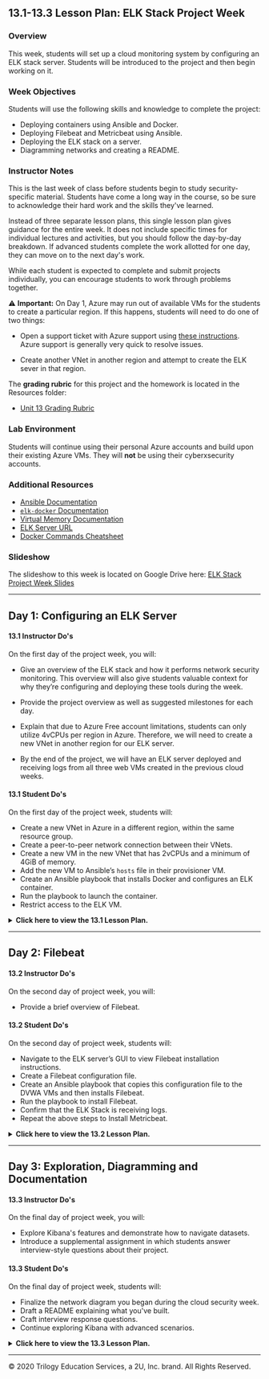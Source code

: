 ## 13.1-13.3 Lesson Plan: ELK Stack Project Week

### Overview

This week, students will set up a cloud monitoring system by configuring an ELK stack server. Students will be introduced to the project and then begin working on it.

### Week Objectives

Students will use the following skills and knowledge to complete the project:

- Deploying containers using Ansible and Docker.
- Deploying Filebeat and Metricbeat using Ansible.
- Deploying the ELK stack on a server.
- Diagramming networks and creating a README.

### Instructor Notes

This is the last week of class before students begin to study security-specific material. Students have come a long way in the course, so be sure to acknowledge their hard work and the skills they've learned.

Instead of three separate lesson plans, this single lesson plan gives guidance for the entire week. It does not include specific times for individual lectures and activities, but you should follow the day-by-day breakdown. If advanced students complete the work allotted for one day, they can move on to the next day's work.

While each student is expected to complete and submit projects individually, you can encourage students to work through problems together.


:warning: **Important:** On Day 1, Azure may run out of available VMs for the students to create a particular region. If this happens, students will need to do one of two things:

  -  Open a support ticket with Azure support using [these instructions](https://docs.microsoft.com/en-us/azure/azure-portal/supportability/how-to-create-azure-support-request). Azure support is generally very quick to resolve issues.

  -  Create another VNet in another region and attempt to create the ELK sever in that region.

The **grading rubric** for this project and the homework is located in the Resources folder:

- [Unit 13 Grading Rubric](Resources/Grading-Rubric.pdf)

### Lab Environment

Students will continue using their personal Azure accounts and build upon their existing Azure VMs. They will **not** be using their cyberxsecurity accounts.

### Additional Resources

- [Ansible Documentation](https://docs.ansible.com/ansible/latest/modules/modules_by_category.html)
- [`elk-docker` Documentation](https://elk-docker.readthedocs.io/#Elasticsearch-logstash-kibana-elk-docker-image-documentation)
- [Virtual Memory Documentation](https://www.elastic.co/guide/en/elasticsearch/reference/current/vm-max-map-count.html)
- [ELK Server URL](http://your-IP:5601/app/kibana#/home?_g=())
- [Docker Commands Cheatsheet](https://phoenixnap.com/kb/list-of-docker-commands-cheat-sheet)

### Slideshow

The slideshow to this week is located on Google Drive here: [ELK Stack Project Week Slides](https://docs.google.com/presentation/d/1b0jbp5L_ws2iCFuOSnU7BfoXb6oSiWccqmwXKk8yJ0w/edit#slide=id.g4789b2c72f_0_6)

---

## Day 1: Configuring an ELK Server


#### 13.1 Instructor Do's

On the first day of the project week, you will:

  - Give an overview of the ELK stack and how it performs network security monitoring. This overview will also give students valuable context for why they’re configuring and deploying these tools during the week.

  - Provide the project overview as well as suggested milestones for each day. 

  - Explain that due to Azure Free account limitations, students can only utilize 4vCPUs per region in Azure. Therefore, we will need to create a new VNet in another region for our ELK server.

  - By the end of the project, we will have an ELK server deployed and receiving logs from all three web VMs created in the previous cloud weeks.

#### 13.1 Student Do's

On the first day of the project week, students will: 

  - Create a new VNet in Azure in a different region, within the same resource group.
  - Create a peer-to-peer network connection between their VNets.
  - Create a new VM in the new VNet that has 2vCPUs and a minimum of 4GiB of memory.
  - Add the new VM to Ansible’s `hosts` file in their provisioner VM.
  - Create an Ansible playbook that installs Docker and configures an ELK container.
  - Run the playbook to launch the container.
  - Restrict access to the ELK VM.


<details> <summary> <b> Click here to view the 13.1 Lesson Plan. </b> </summary>

---

### Day 1 Checkpoint

|:warning: **Checkpoint** :warning:|
|:-:|
| Students will be using the cloud environments created in the previous unit. Use the the checklist located [here](../12-Cloud-Security/Resources/Checklist.md) to verify that students have everything they need ready for the project week. |

### 01. Instructor Do: Project Overview  

Welcome students to class and explain that today is the first day of project week.

- The purpose of project week is to provide an opportunity to combine everything they've learned in order to create and deploy a live security solution.

- This boot camp includes three projects in total. In the next two, students will expand on the work they started this week, developing a portfolio reflective of their increasingly sophisticated skill-set.

This week, students will deploy an ELK monitoring stack within their virtual networks. This will allow them to monitor the performance of their web server that is running DVWA.

- In particular, the ELK stack allows analysts to:

  - Easily collect logs from multiple machines into a single database.

  - Quickly execute complex searches, such as: _Find the 12 internal IP addresses that sent the most HTTP traffic to my gateway between 4 a.m. and 8 a.m. in April 2019._

  - Build graphs, charts, and other visualizations from network data.

At the end of the week, students will have a fully functional monitoring solution, live on the cloud. Emphasize that this will be a major achievement for a few reasons:

- Deploying, configuring, and using an ELK stack is a common task for network engineers, SOC analysts, and other security professionals. Completing this project will be proof of students' skills, which they can present to hiring managers.

- The ELK stack is very commonly used in production. Students will likely work for organizations that use either ELK or Splunk, which is covered later in the course. Experience with both is a great addition to a job application.

- Students can expand this network with additional machines on their own time to generate a lot of interesting log information. This sort of independent research is useful for learning, and hiring managers love to see it.

Finally, emphasize that the amount that students have learned in order to complete this project, including systems administration, configuration as code, virtualization, and cloud deployment, is substantial. Congratulate them on having made it this far.

#### Project Deliverables

Let students know that as they work through the project, they will develop the following "deliverables" that they can take with them and discuss at job interviews:

- **Network diagram**: This document is an architecture diagram describing the topology of their network.

- **Technical brief**: Answers to a series of questions explaining the important features of the suite, completed after deploying the stack.

- **GitHub repository**: Instructions are provided in this week's homework as to how to set up a Github account. After completing the project, students will save their work to a database, called a Git repository, along with an in-depth description of the project. This will make it easy for them to redeploy their work in the future, as well as share it with others.

Students will also be prompted to talk about their projects as they pertain to specific cybersecurity domains. 

#### Today's Class

Let students know that the rest of today's class will proceed as follows:

- Introduction to ELK: An overview of the technologies that make up the ELK stack and its capabilities.

- Project Work: Working hands-on through the project steps to develop their networks.

Remind students that they can complete this project even if they don't have all four VMs set up. Missing VMs can be added after the project tasks are completed. 

Take a moment to address questions before proceeding.

### 02. Instructor Do: Introduction to ELK

Before students deploy an ELK Stack, let's cover what the stack can do and how it work. Students should be familiar with ELK from previous units. Review the following:

- ELK is an acronym. Each letter stands for the name of a different open-source technology:

  - **Elasticsearch**: Search and analytics engine.

  - **Logstash**: Server‑side data processing pipeline that sends data to Elasticsearch.

  - **Kibana**: Tool for visualizing Elasticsearch data with charts and graphs.

- ELK started with Elasticsearch. Elasticsearch is a powerful tool for security teams because it was initially designed to handle any kind of information. This means that logs and arbitrary file formats, such as PCAPs, can be easily stored and saved.

- After Elasticsearch became popular for logging, Logstash was added to make it easier to save logs from different machines into the Elasticsearch database. It also processes logs before saving them, to ensure that data from multiple sources has the same format before it is added to the database.

- Since Elasticsearch can store so much data, analysts often use visualizations to better understand the data at a glance. Kibana is designed easily visualize massive amounts of data in Elasticsearch. It is also well known for its complex dashboards.

Summarize by reiterating that:

- Elasticsearch is a special database for storing log data.

- Logstash is a tool that makes it easy to collect logs from any machine.

- Kibana allows analysts to easily visualize their data in complex ways.

Together, these three tools provide security specialists with everything they need to monitor traffic in any network.

#### The Beats Family

Reiterate that the ELK stack works by storing log data in Elasticsearch with the help of Logstash.

Traditionally, administrators would configure servers to collect logs using a built-in tool, like `auditd` or `syslog`. They would then configure Logstash to send these logs to Elasticsearch.

- While functional, this approach is not ideal because it requires administrators to collect all of the data reported by tools like `syslog`, even if they only need a small portion of it.

- For example, administrators often need to monitor changes to specific files, such as `/etc/passwd`, or track specific information, such as a machine's uptime. In cases like this, it is wasteful to collect all of the machine's log data in order to only inspect a fraction of it.

ELK addressed this issue by adding an additional tool to its data collection suite called **Beats**.

- Beats are special-purpose data collection modules. Rather than collecting all of a machine's log data, Beats allow you to collect only the very specific pieces you are interested in.

ELK officially supports eight Beats. Students will use two of them in this project:

- **Filebeat** collects data about the file system.

- **Metricbeat** collects machine metrics, such as uptime.

  - Explain that a **metric** is simply a measurement about an aspect of a system that tells analysts how "healthy" it is. 
  
  - Common metrics include:
    
    - **CPU usage**: The heavier the load on a machine's CPU, the more likely it is to fail. Analysts often receive alerts when CPU usage gets too high.

    - **Uptime**: Uptime is a measure of how long a machine has been on. Servers are generally expected to be available for a certain percentage of the time, so analysts typically track uptime to ensure their deployments meet service-level agreements (SLAs).

- In other words, Metricbeat makes it easy to collect specific information about the machines in the network. Filebeat enables analysts to monitor files for suspicious changes.

Let students know that they can find documentation about the other Beats at the official Elastic.co site: [Getting Started with Beats](https://www.elastic.co/guide/en/beats/libbeat/current/getting-started.html).

### 03. Instructor Do: Project Overview

Now that students understand ELK, it's time to begin deploying it. In this section, you will:

- Explain specifically what students will be building.

- Explain the milestones students should complete each day.

After that, students will spend the rest of the class configuring and deploying their ELK stack.

#### Project Setup

Explain that the goal of this project is to add an instance of the ELK stack to a new virtual network in another region in Azure and configure their 3 Web VM's to send logs to it.

Make sure that all students are logged into their personal Azure accounts and not cyberxsecurity. They will be using the VMs they created during the week on cloud security.

Since they will be building off of that week, take a moment to review the network architecture built in that unit.

Point out that this network contains:

  ![Cloud Network](Images/Finished-Cloud-Diagram.png)

- A gateway. This is the jump box configured during the cloud security week.

- Three additional virtual machines, one of which is used to configure the others, and two of which function as load-balanced web servers.

  - **Note:** Some students may have only created 2 webVM's during cloud week. This is OK.

Explain that due to Azure Free account limitations, students can only utilize 4vCPUs per region in Azure. Therefore, we will need to create a new VNet in another region in Azure for our ELK server.

- By the end of the project, we will have an ELK server deployed and receiving logs from web machines in the first VNet.

:warning: **Important:** Azure may run out of available VMs for the students to create a particular region. If this happens, students will need to do one of two things:

1. Students can open a support ticket with Azure support using [these instructions](https://docs.microsoft.com/en-us/azure/azure-portal/supportability/how-to-create-azure-support-request). Azure support is generally very quick to resolve issues.

2. Students can create another VNet in another region and attempt to create the ELK sever in that region.

    - In order to set this up, students will perform the following steps:

      1. Create a new VNet in a new region (but same resource group).
      2. Create a peer-to-peer network connection between their two VNets.
      3. Create a new VM within the new network that has a minimum of 4GiB of memory, 8GiB is preferred.
      4. Download and configure an ELK stack Docker container on the new VM.
      5. Install Metricbeat and Filebeat on the web-DVWA-VMs in their first VNet.

Emphasize that students will use Ansible to automate each configuration step.

At the end of the project, students will be able to use Kibana to view dashboards visualizing the activity of their first VNet.

![Cloud Network with ELK](Images/finished-elk-diagram.png)

Call attention to the fact that students will install an ELK container on the new VM, rather than setting up each individual application separately.

:warning: **Important:** The VM for the ELK server **must** have at least 4GiB of memory for the ELK container to run properly. Azure has VM options that have `3.5 GiB` of memory, but **do not use them**. They will not properly run the ELK container because they do not have enough memory.

- If a VM that has 4GiB of memory is not available, the ELK VM will need to be deployed in a different region that has a VM with 4GiB available.

- Emphasize that, before containers, we would not have been able to do this. We would have had to separately configure an Elasticsearch database, a Logstash server, and a Kibana server, wire them together, and then integrate them into the existing network. This would require at least three VMs, and definitely many more in a production deployment.

- Instead, now students can leverage Docker to install and configure everything all at once.

Remind students that they took a similar approach when creating an Ansible control node within the network. They installed an Ansible container rather than installing Ansible directly. This project uses the same simplifying principle, but to even greater effect.

#### Project Milestones

Let students know that they will be working independently this week. They should aim to have certain amounts of work done each day. Specifically, the suggested milestones are:

- **Day 1** (Today): Configure the ELK server.

- **Day 2**: Complete installation of Filebeat and Metricbeat.

- **Day 3**: Finish any outstanding tasks from Day 2 and spend the majority of class finishing their network diagrams and answering questions in the brief.

For the remainder of the day, students will work on configuring an ELK server within their virtual network.

Emphasize that, while students must complete their projects individually, they can work through problems together, and should ask instructional staff for help if they get stuck.

#### Troubleshooting Theory

Time permitting, you can review the following troubleshooting best practices with students. Note: Troubleshooting tips will also be offered in the activity file. 

Before students dive into the work today, let's briefly enforce the importance of independent troubleshooting as a means to not only solve the problem at hand, but also learn more about the technology that they are working with.  

Specifically, we will review the [Split-Half Search](https://www.peachpit.com/articles/article.aspx?p=420908&seqNum=3), an effective troubleshooting methodology that can be applied to _any_ technical issue to find a solution quickly.

The general procedure states that you should remove half of the variables that could be causing a problem and then re-test. 

  - If the issue is resolved, you know that your problem resides in the variables that you removed. 
  
  - If the problem is still present you know your problem resides in the variables that you did not remove. 
  
  - Next, take the set of variables where you know the problem resides. Remove half of them again and retest. Repeat this process until you find the problem.

Explain that in the context of this project, removing half of your variables could mean:

- Logging into the ELK server and running the commands from your Ansible script manually.

	- This removes your Ansible script from the equation and you can determine if the problem is with your Ansible Script, or the problem is on the ELK Server.

	- You can manually launch the ELK container with: `sudo docker start elk` or (if the container doesn't exist yet); `sudo docker run -p 5601:5601 -p 9200:9200 -p 5044:5044 -it --name elk sebp/elk:761`

- Downloading and running a different container on the ELK server.

	- This removes the ELK container from the equation and you can determine if the issue may be with Docker or it may be with the ELK container.

- Removing half of the commands of your Ansible script (or just comment them out).

	- This removes half of the commands you are trying to run and you can see which part of the script is failing.

Point out that another effective strategy is to change only one thing before your retest. This is especially helpful when troubleshooting code. If you change several things before you re-test, you will not know if any one of those things has helped the situation or made it worse.

Provide any troubleshooting pointers from your professional experience that you think may be helpful.

#### Day 1 References

Provide the following resources and references:

- For more information about ELK, visit [Elastic: The Elastic Stack](https://www.elastic.co/elastic-stack).

- For more information about Filebeat, visit [Elastic: Filebeat](https://www.elastic.co/beats/filebeat).

- To set up the ELK stack, we will be using a Docker container. Documentation can be found at [elk-docker.io](https://elk-docker.readthedocs.io/).

- For more information about peer networking in Azure, visit [Global VNet Peering](https://azure.microsoft.com/en-ca/blog/global-vnet-peering-now-generally-available/)

- If Microsoft Support is needed, visist [How to open a support ticket](https://docs.microsoft.com/en-us/azure/azure-portal/supportability/how-to-create-azure-support-request)

- [Split-Half Search](https://www.peachpit.com/articles/article.aspx?p=420908&seqNum=3)

### 04. Student Do: ELK Installation

Send students the following activity and resource files, and review the high-level activity steps:

- [Day 1 Activity File: ELK Installation](Activities/Stu_Day_1/Unsolved/ReadMe.md) 

- [Day 1 Resources](Activities/Stu_Day_1/Unsolved/Resources/)

Use the solution guide as reference if you need to assist students or review:

- [Day 1 Solution Guide: ELK Installation](Activities/Stu_Day_1/Solved/ReadMe.md)

---

### End of Day 1 Milestone

In today's class, you:

- Deployed a new VM on your virtual network.
- Created an Ansible play to install and configure an ELK instance.
- Restricted access to the new server.

Completing these steps required you to leverage your systems administration, virtualization, cloud, and automation skills. This is an impressive set of tools to have in your toolkit!

</details>

---

## Day 2: Filebeat

####  13.2 Instructor Do's

On the second day of project week, you will:

   - Provide a brief overview of Filebeat.

#### 13.2 Student Do's

On the second day of project week, students will:

   - Navigate to the ELK server’s GUI to view Filebeat installation instructions.
   - Create a Filebeat configuration file.
   - Create an Ansible playbook that copies this configuration file to the DVWA VMs and then installs Filebeat.
   - Run the playbook to install Filebeat.
   - Confirm that the ELK Stack is receiving logs.
   - Repeat the above steps to Install Metricbeat.

<details>
<summary> <b> Click here to view the 13.2 Lesson Plan. </b> </summary>

---

### Day 2 Checkpoint

|:warning: **Checkpoint** :warning:|
|:-:|
|  Make sure students have completed the following critical tasks before continuing onto Day 2 activities. |

- [ ] A new VNet has been created in your resource group in a new region.
- [ ] The new VNet is located in a region other than the region you have used for all your other resources.
- [ ] A peer connection has been created between VNets, allowing traffic to pass between them.
- [ ] A New VM has been created with a minimum of 4GB of memory. (8GB is preferred.)
- [ ] The new VM is configured to use the same SSH key that your Web VMs use from the Ansible container.
- [ ] Ansible is able to connect to the new VM.
- [ ] An Ansible playbook has been created that installs and configures an ELK container.
- [ ] The Ansible playbook can be run on the new VM.
- [ ] The new VM is running the ELK container.
- [ ] The ELK website is only accessible from your public IP address.


### 01. Instructor Do: Filebeat Overview

In the previous class, students installed the ELK server. Now it's time to install data collection tools called **Beats**. 

Before students being working on the activity, review the following about Filebeat: 

- Filebeat helps generate and organize log files to send to Logstash and Elasticsearch. Specifically, it logs information about the file system, including which files have changed and when. 

- Filebeat is often used to collect log files from very specific files, such as those generated by Apache, Microsoft Azure tools, the Nginx web server, and MySQL databases.

- Since Filebeat is built to collect data about specific files on remote machines, it must be installed on the VMs you want to monitor.

If students have not completed all Day 1 activities, they should finish them before continuing onto the Filebeat installation. 

### 02. Student Do: Day 2 Filebeat and Metricbeat Installation

Explain the following to students:

- Today, you will install Filebeat on the DVWA container you created during the cloud week. 

- This will provide a rich source of logs when you complete you deployment.

- After you install Filebeat, you will need to install Metricbeat as well. 


Send students the following Day 2 activity and resource files, and review the high-level activity steps:

- [Day 2 Activity File: Filebeat Installation](Activities/Stu_Day_2/Unsolved/ReadMe.md) 

- [Day 2 Resources](Activities/Stu_Day_2/Unsolved/Resources/)

 **Instructor Note:** The Resources folder includes an `ansible.cfg` file. Students will not need to do anything with this file. It's included in case a student accidentally edits or deletes their configuration file.

Use the solution guide as a reference if you need to assist students or review:

- [Day 2 Solution Guide: Filebeat Installation](Activities/Stu_Day_2/Solved/ReadMe.md)


### End of Day 2 Milestone

If your ELK server is receiving logs, congratulations! You've successfully deployed a live, functional ELK stack and now have plays that can:


- Install and launch Docker containers on a host machine.
- Configure and deploy an ELK server.
- Install Filebeat and Metricbeat on any Debian-flavored Linux server.


Even more significant is that you've done all of this through automation with Ansible. Now you can recreate exactly the same setup in minutes.

</details>

---

## Day 3: Exploration, Diagramming and Documentation

#### 13.3 Instructor Do's

On the final day of project week, you will:

  - Explore Kibana's features and demonstrate how to navigate datasets.
  - Introduce a supplemental assignment in which students answer interview-style questions about their project. 

#### 13.3 Student Do's

On the final day of project week, students will: 

  - Finalize the network diagram you began during the cloud security week.
  - Draft a README explaining what you've built.
  - Craft interview response questions.
  - Continue exploring Kibana with advanced scenarios. 


<details>
<summary> <b> Click here to view the 13.3 Lesson Plan. </b> </summary>

---



### 01. Instructor Do: Day 3 Overview

Explain that today's class will proceed as follows:

- An instructor demo on navigating logs using Kibana, followed by a Kibana activity and review.

- A brief overview of the supplemental interview questions that students can answer. 

- Students can use the rest of the day to complete their project.

  - Students who need more time installing Filebeat and Metricbeat on their DVWA machines can continue this work.

  - Students who have finished the Filebeat and Metricbeat installation can create their network diagrams and project READMEs.

  - Students will also have the opportunity to answer questions about the project as it relates to different cybersecurity domains.

Students will receive a file for each of the above activities. 

### 02. Instructor Do: Exploring Kibana

Explain that because we now have a working instance of Kibana, we will discuss how to use it.

- Point out that companies use tools like Kibana to research events that have happened on their network.

- Any attack leaves a trace that can be followed and investigated using logs. Additionally, sometimes registrars don't take down clever malicious domains, leaving businesses to index and defend against them themselves.

Reiterate that Kibana is an interface for viewing such data. It allows cyber professionals to gain insight from lots of data that would otherwise be unmanageable.

Explain that you will give the students a quick overview of Kibana before they begin the next activity.

#### Kibana Walkthrough

1. Start by importing Kibana's Sample Web Logs data.

    - You can import it by clicking **Try our sample data**.

     ![](Images/kibana/Welcome.png)

    - You can also import it from the homepage by clicking on **Load a data set and a Kibana dashboard** under **Add sample data**.

     ![](Images/kibana/add-data.png)

    - Click **Add Data** under the **Sample Web Logs** data pane.

      ![](Images/kibana/sampledata.png)


   -  Click **View Data** to pull up the dashboard.

2. Give a quick overview of the interface, starting with the time dropdown in the top-right of the screen.

   - Explain that Kibana categorizes everything based on timestamps.


    - Click the dropdown and show that there are several predefined options to choose from: Today, Last 7 days, Last 24 hours, etc.
    
      ![](Images/kibana/Change-time.png)
    
    - Choose a few options to show how the data changes, and return to the Last 7 Days setting.

  - Next, point out the following data panes and give a quick overview of each:

    - **Unique Visitors**: Unique visitors to the website for the time frame specified.
    - **Source Country**: Web traffic by country.
    - **Visitors by OS**: The kind of OS visitors are using. 
    - **Response Codes Over Time**: HTTP response codes 200, 404 and 503.
    - **Unique Visitors vs. Average Bytes**: The number of visitors and the amount of data they use.
    - **File Type Scatter Plot**: A graph showing the types of files that were accessed.
    - **Host, Visits and Bytes Table**: A table showing the kinds of files that were accessed.
    - **Heatmap**: Hours of the day that are most active by country.
    - **Source and Destination Sankey Chart**: Connections that have been made by country. The thicker the line, the more data was transferred between machines.
    - **Unique Visitors by Country**: Countries the traffic is originating from.

  - Explain that these panes are interactive and can help filter data.

  -  Click on the United States inside Unique Visitors by Country to demonstrate how the panes change to reflect only the data that originated from the United States.

  ![](Images/kibana/us.png)

3. Explain that we can dive further into this data using Kibana's Discover page.

    - Locate the hamburger dropdown menu at the top-left of the page and choose the **Discover** option under the **Kibana** heading.

      ![](Images/kibana/Discover.png)

    - Point out that we can now look at interactions between clients and the server in more detail.

    - Explain that each item listed is not a single packet, but represents the entire interaction between a specific client and the server (i.e. it represents _many_ network packets that were exchanged).

    - Click the expansion arrow next to the first interaction and show the resulting table of information.

      ![](Images/kibana/discover2.png)

    - Point out that we can see things like source and destination IPs, the amount of bytes exchanged, the geo coordinates of the source traffic, and much more.

      ![](Images/kibana/discover3.png)

   - Remind students that this data is still filtered by traffic originating from the United States.

4. Click the hamburger dropdown menu again and return to the **Dashboard** option listed under **Kibana**.

    ![](Images/kibana/Discover.png)

   - Demonstrate how to remove the `geo.src: US` filter that is applied to the data by clicking on the small **x** near the filter tab.

     ![](Images/kibana/filter.png)

   - Explain that in the next activity, students will have the opportunity to explore these logs further and learn more from the traffic.

Pause and ask if there are any questions.


### 03. Student Do: Exploring Kibana (0:25)

Explain the following to class:

- You are a DevOps professional and have set up monitoring for one of your web servers. You are collecting all sorts of web log data and it is your job to review the data regularly to make sure everything is running smoothly.

- Today, you notice something strange in the logs and you want to take a closer look.

- Your are tasked with exploring the web server logs to see if there's anything unusual.

Send students the following activity file: 

  - [Activity File: Exploring Kibana](Activities/Stu_Day_3/Exploring-Kibana/Unsolved.md)


### 04. Instructor Review: Exploring Kibana (0:10)

This activity had students think about network architecture from a combined administration, security, and budgetary point of view.

Use the following guide to review the activity:

- [Solution Guide: Exploring Kibana](Activities/Stu_Day_3/Exploring-Kibana/Solved.md)


Explain that students will be able to further explore Kibana's capabilities in another optional activity later today. 


### 05. Instructor Do: Project Communication - Documenting, Diagramming, and Discussing

Emphasize that students have produced an impressive deliverable that they can display to potential employers and their professional network. Explain that later today, they will be able to develop network diagrams and README documentation. They will also add their project to a GitHub repository for homework. 

Explain that another important piece of presenting this project in a professional manner is verbally communicating all the skills and knowledge they've gained so far.  

This section introduces an optional part of the project in which students answer mock interview responses. Responses should demonstrate a robust understanding of their work and the ability to relate it to various security domains. 

#### Mock Interview Questions Overview

Explain the following: 

- This first project covers a wide range of topics including cloud, network security, and logging and monitoring.

- When networking and talking to potential employers, you should be able to reference the work done on this project to answer specific interview questions or demonstrate your skills within a specific domain. This section will teach you how to do this.

- First we'll explain a general structure for answering common technical interview questions. We will then show you examples that use this structure, and also use specific examples from Project 1.

- Then it's your turn. First you will choose a domain that you're interested in pursuing as a career. For this project, you will choose from the following domains:

  - Network security
  - Cloud security
  - Logging and monitoring

- Within each domain, we have provided a set of interview questions.  For each question, you will think about specific tasks completed in Project 1 that you can use to answer the question.

For this section, students will:

- Select a question.

- Write a one-page response that answers the question using specific examples from Project 1. Your response should flow and read like a presentation while keeping the general structure of the technical question response guidelines. 

Emphasize that it's okay if students are unsure which domain they want to focus on. They can either choose the one they're most comfortable discussing, or complete the tasks in two or all three domains.

- In Projects 2 and 3, students will complete similar extension activities. Offensive and defensive security will be included as additional domains in these later projects.

- Additionally, during Career Prep week, we will discuss how you can adapt your interview responses for Demo Day networking.

#### Responding to Technical Questions

In this section, we will walk through the process of answering technical interview questions.  

Explain that interviewers frequently ask open-ended questions like: "How would you secure access to a cloud network?"

- Answering such questions can feel difficult at first. The question is indirect, with multiple possible answers. 

- But you have valuable experience that you can draw on to provide a compelling response.

We'll begin by walking through the structure of a good response. Then we will look at some example answers that incorporate specific details from Project 1.

#### Structure of Good Responses

Explain the following:

- Interviewers do not want you to immediately supply a direct answer, even if it's the right one. 

- The point of open-ended questions is to see if you can explain your thought process and rationale.

- Good responses do more than just provide an answer. They also demonstrate that you truly understand the question and solution.

Regardless of the specific question, good responses all do the following:

- Restate the problem.
- Provide a concrete example scenario.
- Explain the solution requirements.
- Explain the solution details.
- Identify advantages and disadvantages of the solution. 

Ensuring all of your responses to open-ended technical questions include these components will help you prove to interviewers your competency and expertise. Next, we will look at a specific interview question and apply this framework using examples from Project 1.

#### Sample Question #1

Present the following sample question from the cloud security domain:

**Question**: How would you control access to a cloud network?

Let’s walk through the steps to answer this question:


1. **Restate the Problem**
- When restating the question in your own words, add additional details to demonstrate you understand what is being asked and why.
   
 - Example: "It's important that organizations control access to a cloud network, especially since it has resources that only the engineering team should be able to access. Following the principle of least privilege, you want to make sure engineers can access it easily, but no one else can." 


2. **Provide a Concrete Example Scenario**

    - Use the parameters of the question to create an example scenario of the problem you just restated. This makes the problem easier to talk through and further demonstrates your experience with the topic. 

    -  Use your class experience to form scenarios. All your assignments are legitimate evidence of your technical background and experience, and can be referenced in your answers to open-ended questions.

    - Example: "In Project 1 of my cybersecurity bootcamp, we solved an almost identical problem. In that project, we deployed a virtual network containing several VMs to Azure, which only we and our instructional team were supposed to be able to access. Just as an organization would limit cloud network access to only engineers, we had to implement remote access controls limiting access to only a handful of authorized individuals."


3. **Explain the Solution Requirements**


    - Before explaining the details of your solution, explain the high-level actions you took at each step and what they accomplished.


    - Example: "After deploying the network, I first had to configure a network security group around the whole subnet. This blocked traffic from all IP addresses, except for mine, my partners', and my instructors'. This NSG allowed inbound access to only one machine on the internal network, the jump box.
    
       Then, I configured additional NSGs on the VMs within the subnet. This allowed connections only between the jump box and other local IP addresses.


       Finally, I forced the use of SSH keys to eliminate vulnerability to password-based brute-force."


    - Note: This example lists three high-level steps, including tools used and what each step accomplished. It does not explain exactly how you implemented each step.


4. **Identify Advantages and Disadvantages** 
- Point out why your solution works in general. Then acknowledge any potential shortcomings and how you would address them.


    - Example:  "This solution worked well for my project because it ensured only the selected users had access. However, it is difficult to maintain and scale because it requires updating the NSG every time a new user requires access to the network. In addition, securely using SSH keys can be tricky in the long run. An alternative solution addressing these shortcomings would be implementing a VPN gateway to the private network. This would allow us to manage and monitor users more safely and scalably."


    - Note: This reflection further demonstrates to the interviewer that you understand not only the problem and solution, but also the tradeoffs of your solution.


5. **Explain the Solution Details**

    - Now that you explained the high-level steps and reflected on the pros and cons, explain the specifics of how you would implement the solution. The examples below are shortened for brevity, but real answers would typically include considerably more detail.

    - Example: "To configure access controls around the entire subnet, I created an NSG with the following ruleset: […] These rules allow access to the jump box from only the specified IP addresses specified.

       Then, to configure access controls within the subnet, I created NSGs with the following ruleset: […] These rules allow the VMs within the network to communicate only with each other and with the jump box.

       To force the use of SSH keys, I modified the following configurations in the VMs on the network: [...] This ensures that password brute-force attacks will always fail."

<details>
<summary> (Optional) Answering Sample Question #2 </summary>
<br>

If you have time, walk through another example with students. Note that specific sample answers are not provided. Instead, use the prompts provided to elicit responses from students.

**Question**: What is the most difficult networking bug you've ever faced, and how did you resolve it?

  - Note: This question is a bit different from the one before. For instance, there is no explicit problem to restate. Fortunately, the same response structure will still work, with a few small tweaks.


1. **Restate the Problem** 

    - This question does not pose a specific problem for you to explore. Instead, it requires that you select and explore one of your own debugging experiences. 

2. **Provide a Concrete Example Scenario**

    Select a debugging experience and explain the problem that you had to debug. Do this by answering the following questions:

    - In which part of the project did you encounter the most annoying bug? Consider the following high-level tasks:

      - Creating Azure VM deployments.
      - Configuring VMs with Ansible.
      - Installing and Running ELK with Docker.
      - Implementing access controls.


    - What were you trying to implement when you encountered this bug? If applicable, what error message did you get? For example: installing Docker, deploying infrastructure.
    
    - What did you expect to happen? What would have happened if everything went well?
    
    - What actually happened? What went wrong that you didn't expect?


    - Based on the above error output, how did you determine your first debugging steps?
    
    - What did you discover as you performed your debugging steps?
    
    - Which technique was successful?


3. **Solution Requirements and Details**

   - In addition to explaining which debugging step was successful, elaborate on the following:
   
     - How did you ultimately implement the solution so that you could move on?
   
     - How did you verify that your solution worked?
   
     - Based on your solution, what was broken in the first place?
   
     - Why did your solution work?


4. **Explain Advantages and Disadvantages**

   - Finally, consider the following:

     - Why was this a good solution for the circumstances?

     - Does the same solution work for larger projects? Why or why not?

     - If a different solution is necessary, what would you use instead?

</details>

### 06. Student Do: Project Communication and Further Exploration

Once students have finished installing Filebeat and Metricbeat, explain the following:. 

* If you've finished installing Filebeat and Metricbeat, congratulations! You can spend the rest of class time completing any of the following activities: 
  1. Finalize the network diagram you began during the Cloud Security week.
  2. Draft a README explaining what you've built.
  3. Answer an interview question.
  4. Continue exploring Kibana.

Send students the following files for each step:  

- [Activity File: Diagramming the Network](Activities/Stu_Day_3/Diagram/Unsolved.md)
- [Activity File: Completing the README](Activities/Stu_Day_3/Create-Readme/Unsolved.md)
- [Activity File: Interview Questions](Activities/Stu_Day_3/Interview/Unsolved.md)
- [Activity File: Kibana Continued](Activities/Stu_Day_3/Kibana-Continued/Unsolved.md)


### 07. (Optional) Class Do: Present Interview Responses

Time-permitting, ask class if anyone would like to share their interview responses. 

### 08. Class Do: Turn Off Machine and Wrap-Up

After students complete their diagrams, finish their README, and/or present their work, make sure students **turn off** their virtual machines.

- Navigate to `portal.azure.com`.
- Search for and select **Virtual machines**.
- Select every VM in the list.
- Click **Stop**. This will ensure you're never charged for any of the machines you used in the project.

#### Wrap-Up

At the end of this unit, congratulate the students for their hard work on the projects, and all the work they've done in the course so far.

Emphasize that students should make sure their projects are complete, professionally presentable, and free of errors. Remind them that they can use these resources as proof of knowledge and experience in the hiring process.

</details>

---

© 2020 Trilogy Education Services, a 2U, Inc. brand. All Rights Reserved.  
